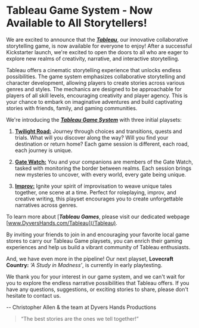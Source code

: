 # Tableau Game System - Now Available to All Storytellers!

We are excited to announce that the [***Tableau***](/Tableau), our innovative collaborative storytelling game, is now available for everyone to enjoy! After a successful Kickstarter launch, we're excited to open the doors to all who are eager to explore new realms of creativity, narrative, and interactive storytelling.

Tableau offers a cinematic storytelling experience that unlocks endless possibilities. The game system emphasizes collaborative storytelling and character development, allowing players to create stories across various genres and styles. The mechanics are designed to be approachable for players of all skill levels, encouraging creativity and player agency. This is your chance to embark on imaginative adventures and build captivating stories with friends, family, and gaming communities.

We're introducing the [***Tableau Game System***](/Tableau) with three initial playsets:

1. [**Twilight Road:**](/TwilightRoad) Journey through choices and transitions, quests and trials. What will you discover along the way? Will you find your destination or return home? Each game session is different, each road, each journey is unique.

2. [**Gate Watch:**](/GateWatch) You and your companions are members of the Gate Watch, tasked with monitoring the border between realms. Each session brings new mysteries to uncover, with every world, every gate being unique.

3. [**Improv:**](/Improv) Ignite your spirit of improvisation to weave unique tales together, one scene at a time. Perfect for roleplaying, improv, and creative writing, this playset encourages you to create unforgettable narratives across genres.

To learn more about [***Tableau Games***, please visit our dedicated webpage [www.DyversHands.com/Tableau](/Tableau).

By inviting your friends to join in and encouraging your favorite local game stores to carry our Tableau Game playsets, you can enrich their gaming experiences and help us build a vibrant community of Tableau enthusiasts.

And, we have even more in the pipeline! Our next playset, **Lovecraft Country:** *‘A Study in Madness’*, is currently in early playtesting.

We thank you for your interest in our game system, and we can't wait for you to explore the endless narrative possibilities that Tableau offers. If you have any questions, suggestions, or exciting stories to share, please don't hesitate to contact us.

-- Christopher Allen & the team at Dyvers Hands Productions
> “The best stories are the ones we tell together!”
